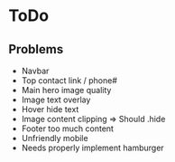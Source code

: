 # ToDo

## Problems

- Navbar
- Top contact link / phone#
- Main hero image quality
- Image text overlay
- Hover hide text
- Image content clipping => Should .hide
- Footer too much content
- Unfriendly mobile
- Needs properly implement hamburger
